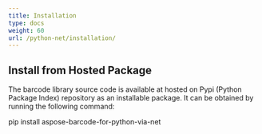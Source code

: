 ```yaml
---
title: Installation
type: docs
weight: 60
url: /python-net/installation/
---
```



## Install from Hosted Package

The barcode library source code is available at hosted on Pypi (Python Package Index) repository as an installable package. It can be obtained by running the following command: 

pip install aspose-barcode-for-python-via-net